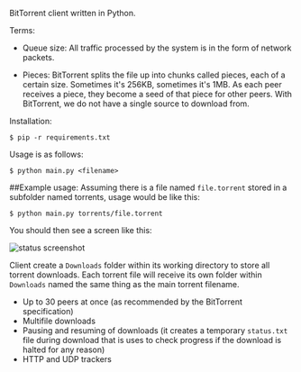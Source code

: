 BitTorrent client written in Python.

Terms:

- Queue size: All traffic processed by the system is in the form of network packets.

- Pieces: BitTorrent splits the file up into chunks called pieces, each of a certain size. Sometimes it's 256KB, sometimes it's 1MB. As each peer receives a piece, they become a seed of that piece for other peers. With BitTorrent, we do not have a single source to download from.



Installation:

```
$ pip -r requirements.txt
```

Usage is as follows:

```
$ python main.py <filename>
```

##Example usage:
Assuming there is a file named `file.torrent` stored in a subfolder named torrents, usage would be like this:

```
$ python main.py torrents/file.torrent
```

You should then see a screen like this:

![status screenshot](http://i.imgur.com/sMoldft.png)

Client create a `Downloads` folder within its working directory to store all torrent downloads. Each torrent file will receive its own folder within `Downloads` named the same thing as the main torrent filename.

- Up to 30 peers at once (as recommended by the BitTorrent specification)
- Multifile downloads
- Pausing and resuming of downloads (it creates a temporary `status.txt` file during download that is uses to check progress if the download is halted for any reason)
- HTTP and UDP trackers
